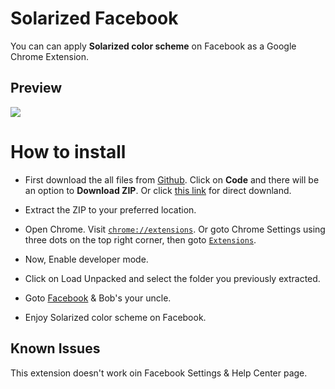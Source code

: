 # Solarized Facebook
You can can apply **Solarized color scheme** on Facebook as a Google Chrome Extension.

## Preview
![](https://i.imgur.com/2WHHG8r.jpg)

# How to install

* First download the all files from [Github](https://github.com/RHJihan/Solarized-Facebook). Click on **Code** and there will be an option to **Download ZIP**. Or click [this link](https://github.com/RHJihan/Solarized-Facebook/archive/master.zip) for direct downland.

* Extract the ZIP to your preferred location.

* Open Chrome. Visit [`chrome://extensions`](chrome://extensions). Or goto Chrome Settings using three dots on the top right corner, then goto [`Extensions`](chrome://extensions).

* Now, Enable developer mode.

* Click on Load Unpacked and select the folder you previously extracted.

* Goto [Facebook](https://www.facebook.com/) & Bob's your uncle.

* Enjoy Solarized color scheme on Facebook.

Known Issues
------------
This extension doesn't work oin Facebook Settings & Help Center page.
